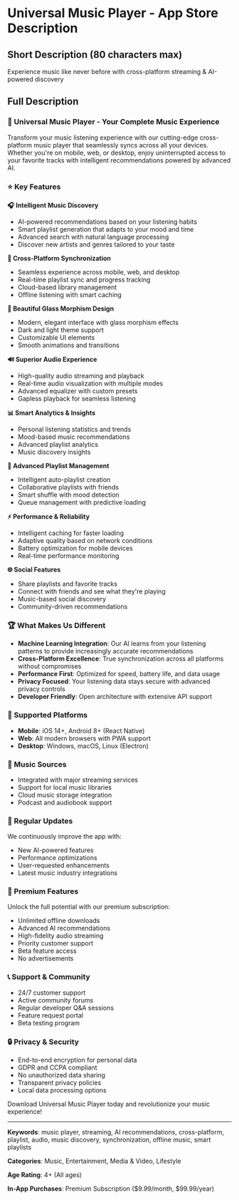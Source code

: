 # Universal Music Player - App Store Description

## Short Description (80 characters max)
Experience music like never before with cross-platform streaming & AI-powered discovery

## Full Description

### 🎵 Universal Music Player - Your Complete Music Experience

Transform your music listening experience with our cutting-edge cross-platform music player that seamlessly syncs across all your devices. Whether you're on mobile, web, or desktop, enjoy uninterrupted access to your favorite tracks with intelligent recommendations powered by advanced AI.

### ⭐ Key Features

**🎧 Intelligent Music Discovery**
- AI-powered recommendations based on your listening habits
- Smart playlist generation that adapts to your mood and time
- Advanced search with natural language processing
- Discover new artists and genres tailored to your taste

**📱 Cross-Platform Synchronization**
- Seamless experience across mobile, web, and desktop
- Real-time playlist sync and progress tracking
- Cloud-based library management
- Offline listening with smart caching

**🎨 Beautiful Glass Morphism Design**
- Modern, elegant interface with glass morphism effects
- Dark and light theme support
- Customizable UI elements
- Smooth animations and transitions

**🔊 Superior Audio Experience**
- High-quality audio streaming and playback
- Real-time audio visualization with multiple modes
- Advanced equalizer with custom presets
- Gapless playback for seamless listening

**📊 Smart Analytics & Insights**
- Personal listening statistics and trends
- Mood-based music recommendations
- Advanced playlist analytics
- Music discovery insights

**🎯 Advanced Playlist Management**
- Intelligent auto-playlist creation
- Collaborative playlists with friends
- Smart shuffle with mood detection
- Queue management with predictive loading

**⚡ Performance & Reliability**
- Intelligent caching for faster loading
- Adaptive quality based on network conditions
- Battery optimization for mobile devices
- Real-time performance monitoring

**🌐 Social Features**
- Share playlists and favorite tracks
- Connect with friends and see what they're playing
- Music-based social discovery
- Community-driven recommendations

### 🏆 What Makes Us Different

- **Machine Learning Integration**: Our AI learns from your listening patterns to provide increasingly accurate recommendations
- **Cross-Platform Excellence**: True synchronization across all platforms without compromises
- **Performance First**: Optimized for speed, battery life, and data usage
- **Privacy Focused**: Your listening data stays secure with advanced privacy controls
- **Developer Friendly**: Open architecture with extensive API support

### 📱 Supported Platforms

- **Mobile**: iOS 14+, Android 8+ (React Native)
- **Web**: All modern browsers with PWA support
- **Desktop**: Windows, macOS, Linux (Electron)

### 🎼 Music Sources

- Integrated with major streaming services
- Support for local music libraries
- Cloud music storage integration
- Podcast and audiobook support

### 🚀 Regular Updates

We continuously improve the app with:
- New AI-powered features
- Performance optimizations
- User-requested enhancements
- Latest music industry integrations

### 💎 Premium Features

Unlock the full potential with our premium subscription:
- Unlimited offline downloads
- Advanced AI recommendations
- High-fidelity audio streaming
- Priority customer support
- Beta feature access
- No advertisements

### 📞 Support & Community

- 24/7 customer support
- Active community forums
- Regular developer Q&A sessions
- Feature request portal
- Beta testing program

### 🔒 Privacy & Security

- End-to-end encryption for personal data
- GDPR and CCPA compliant
- No unauthorized data sharing
- Transparent privacy policies
- Local data processing options

Download Universal Music Player today and revolutionize your music experience!

---

**Keywords**: music player, streaming, AI recommendations, cross-platform, playlist, audio, music discovery, synchronization, offline music, smart playlists

**Categories**: Music, Entertainment, Media & Video, Lifestyle

**Age Rating**: 4+ (All ages)

**In-App Purchases**: Premium Subscription ($9.99/month, $99.99/year)